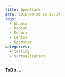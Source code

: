 ```yaml
---
title: OpenStack
date: 2016-09-20 15:17:37
tags:
  - Ubuntu
  - Debian
  - Fedora
  - Centos
  - Opensuse
categories:
  - testing
  - virtualization
---
```


**ToDo ...**
